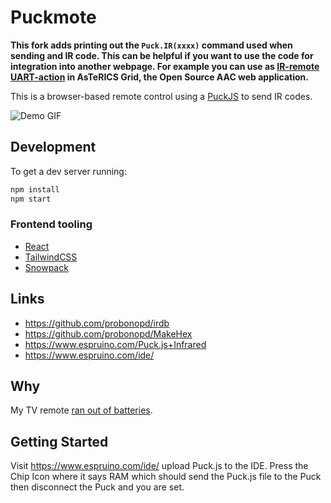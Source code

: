 # Puckmote

**This fork adds printing out the ```Puck.IR(xxxx)``` command used when sending and IR code. This can be helpful if you want to use the code for integration into another webpage. For example you can use as [IR-remote UART-action](https://www.asterics.eu/manuals/asterics-grid/514_uart-action-tutorials.html#remote-control-infrared) in AsTeRICS Grid, the Open Source AAC web application.**

This is a browser-based remote control using a [PuckJS](https://www.puck-js.com/) to send IR codes.

![Demo GIF](public/demo.gif)


## Development

To get a dev server running:

```bash
npm install
npm start
```

### Frontend tooling

- [React](https://reactjs.org/)
- [TailwindCSS](https://tailwindcss.com/)
- [Snowpack](https://www.snowpack.dev/)

## Links

- https://github.com/probonopd/irdb
- https://github.com/probonopd/MakeHex
- https://www.espruino.com/Puck.js+Infrared
- https://www.espruino.com/ide/

## Why

My TV remote [ran out of batteries](https://twitter.com/benjaminbenben/status/1328756121897742336).

## Getting Started
Visit https://www.espruino.com/ide/ upload Puck.js to the IDE. Press the Chip Icon where it says RAM which should send the Puck.js file to the Puck then disconnect the Puck and you are set.

